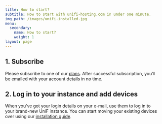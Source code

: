 ```yaml
---
title: How to start?
subtitle: How to start with unifi-hosting.com in under one minute.
img_path: /images/unifi-installed.jpg
menu:
  secondary:
    name: How to start?
    weight: 1
layout: page
---
```

## 1. Subscribe

Please subscribe to one of our [plans](/pricing). After successful subscription, you'll be emailed with your account details in no time.

## 2. Log in to your instance and add devices

When you've got your login details on your e-mail, use them to log in to your brand-new UniF instance. You can start moving your existing devices over using our [installation guide](/installation-guide).
